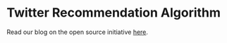 # Twitter Recommendation Algorithm

Read our blog on the open source initiative [here](https://blog.twitter.com/en_us/topics/company/2023/a-new-era-of-transparency-for-twitter).
